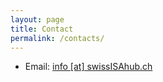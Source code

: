 ```yaml
---
layout: page
title: Contact
permalink: /contacts/
---
```


- Email: [info [at] swissISAhub.ch](mailto:info@swissISAhub.org)
